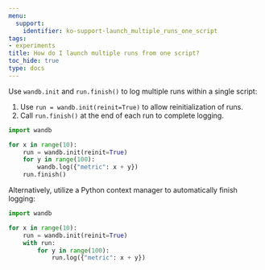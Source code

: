 ```yaml
---
menu:
  support:
    identifier: ko-support-launch_multiple_runs_one_script
tags:
- experiments
title: How do I launch multiple runs from one script?
toc_hide: true
type: docs
---
```


Use `wandb.init` and `run.finish()` to log multiple runs within a single script:

1. Use `run = wandb.init(reinit=True)` to allow reinitialization of runs.
2. Call `run.finish()` at the end of each run to complete logging.

```python
import wandb

for x in range(10):
    run = wandb.init(reinit=True)
    for y in range(100):
        wandb.log({"metric": x + y})
    run.finish()
```

Alternatively, utilize a Python context manager to automatically finish logging:

```python
import wandb

for x in range(10):
    run = wandb.init(reinit=True)
    with run:
        for y in range(100):
            run.log({"metric": x + y})
```